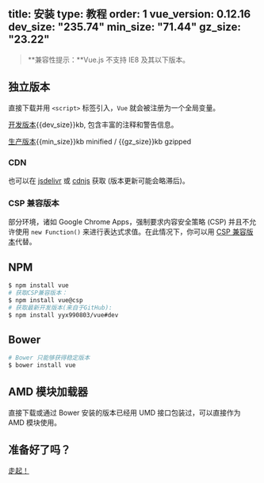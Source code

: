 title: 安装
type: 教程
order: 1
vue_version: 0.12.16
dev_size: "235.74"
min_size: "71.44"
gz_size: "23.22"
---

> **兼容性提示：**Vue.js 不支持 IE8 及其以下版本。

## 独立版本

直接下载并用 `<script>` 标签引入，`Vue` 就会被注册为一个全局变量。

<div id="downloads">
<a class="button" href="https://raw.github.com/yyx990803/vue/{{vue_version}}/dist/vue.js" download>开发版本</a><span class="light info">{{dev_size}}kb, 包含丰富的注释和警告信息。</span>

<a class="button" href="https://raw.github.com/yyx990803/vue/{{vue_version}}/dist/vue.min.js" download>生产版本</a><span class="light info">{{min_size}}kb minified / {{gz_size}}kb gzipped</span>
</div>

### CDN

也可以在 [jsdelivr](//cdn.jsdelivr.net/vue/{{vue_version}}/vue.min.js) 或 [cdnjs](//cdnjs.cloudflare.com/ajax/libs/vue/{{vue_version}}/vue.min.js) 获取 (版本更新可能会略滞后)。

### CSP 兼容版本

部分环境，诸如 Google Chrome Apps，强制要求内容安全策略 (CSP) 并且不允许使用 `new Function()` 来进行表达式求值。在此情况下，你可以用 [CSP 兼容版本](https://github.com/yyx990803/vue/tree/csp/dist)代替。

## NPM

``` bash
$ npm install vue
# 获取CSP兼容版本：
$ npm install vue@csp
# 获取最新开发版本(来自于GitHub):
$ npm install yyx990803/vue#dev
```

## Bower

``` bash
# Bower 只能够获得稳定版本
$ bower install vue
```

## AMD 模块加载器

直接下载或通过 Bower 安装的版本已经用 UMD 接口包装过，可以直接作为 AMD 模块使用。

## 准备好了吗？

[走起！](../guide/)
